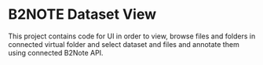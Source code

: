 # B2NOTE Dataset View

This project contains code for UI in order to view, 
browse files and folders in connected virtual folder 
and select dataset and files and annotate them using connected B2Note API.